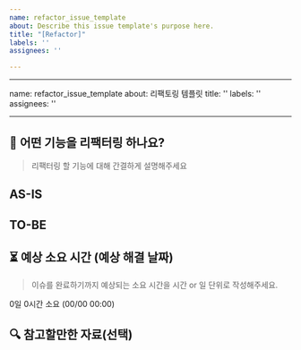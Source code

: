 ```yaml
---
name: refactor_issue_template
about: Describe this issue template's purpose here.
title: "[Refactor]"
labels: ''
assignees: ''

---
```


---
name: refactor_issue_template
about: 리팩토링 템플릿
title: ''
labels: ''
assignees: ''

---

## 📌 어떤 기능을 리팩터링 하나요?
> 리팩터링 할 기능에 대해 간결하게 설명해주세요

## AS-IS

## TO-BE

## ⏳ 예상 소요 시간 (예상 해결 날짜)
> 이슈를 완료하기까지 예상되는 소요 시간을 시간 or 일 단위로 작성해주세요.

0일 0시간 소요 (00/00 00:00)

## 🔍 참고할만한 자료(선택)
